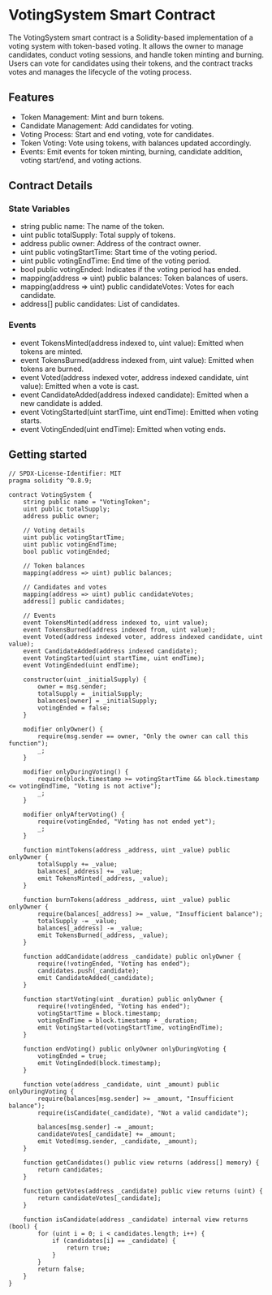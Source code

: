 # VotingSystem Smart Contract
The VotingSystem smart contract is a Solidity-based implementation of a voting system with token-based voting. It allows the owner to manage candidates, conduct voting sessions, and handle token minting and burning. Users can vote for candidates using their tokens, and the contract tracks votes and manages the lifecycle of the voting process.
## Features
* Token Management: Mint and burn tokens.
* Candidate Management: Add candidates for voting.
* Voting Process: Start and end voting, vote for candidates.
* Token Voting: Vote using tokens, with balances updated accordingly.
* Events: Emit events for token minting, burning, candidate addition, voting start/end, and voting actions.
## Contract Details
### State Variables
* string public name: The name of the token.
* uint public totalSupply: Total supply of tokens.
* address public owner: Address of the contract owner.
* uint public votingStartTime: Start time of the voting period.
* uint public votingEndTime: End time of the voting period.
* bool public votingEnded: Indicates if the voting period has ended.
* mapping(address => uint) public balances: Token balances of users.
* mapping(address => uint) public candidateVotes: Votes for each candidate.
* address[] public candidates: List of candidates.
### Events
* event TokensMinted(address indexed to, uint value): Emitted when tokens are minted.
* event TokensBurned(address indexed from, uint value): Emitted when tokens are burned.
* event Voted(address indexed voter, address indexed candidate, uint value): Emitted when a vote is cast.
* event CandidateAdded(address indexed candidate): Emitted when a new candidate is added.
* event VotingStarted(uint startTime, uint endTime): Emitted when voting starts.
* event VotingEnded(uint endTime): Emitted when voting ends.
## Getting started
```
// SPDX-License-Identifier: MIT
pragma solidity ^0.8.9;

contract VotingSystem {
    string public name = "VotingToken";
    uint public totalSupply;
    address public owner;
    
    // Voting details
    uint public votingStartTime;
    uint public votingEndTime;
    bool public votingEnded;
    
    // Token balances
    mapping(address => uint) public balances;
    
    // Candidates and votes
    mapping(address => uint) public candidateVotes;
    address[] public candidates;

    // Events
    event TokensMinted(address indexed to, uint value);
    event TokensBurned(address indexed from, uint value);
    event Voted(address indexed voter, address indexed candidate, uint value);
    event CandidateAdded(address indexed candidate);
    event VotingStarted(uint startTime, uint endTime);
    event VotingEnded(uint endTime);

    constructor(uint _initialSupply) {
        owner = msg.sender;
        totalSupply = _initialSupply;
        balances[owner] = _initialSupply;
        votingEnded = false;
    }

    modifier onlyOwner() {
        require(msg.sender == owner, "Only the owner can call this function");
        _;
    }

    modifier onlyDuringVoting() {
        require(block.timestamp >= votingStartTime && block.timestamp <= votingEndTime, "Voting is not active");
        _;
    }

    modifier onlyAfterVoting() {
        require(votingEnded, "Voting has not ended yet");
        _;
    }

    function mintTokens(address _address, uint _value) public onlyOwner {
        totalSupply += _value;
        balances[_address] += _value;
        emit TokensMinted(_address, _value);
    }

    function burnTokens(address _address, uint _value) public onlyOwner {
        require(balances[_address] >= _value, "Insufficient balance");
        totalSupply -= _value;
        balances[_address] -= _value;
        emit TokensBurned(_address, _value);
    }

    function addCandidate(address _candidate) public onlyOwner {
        require(!votingEnded, "Voting has ended");
        candidates.push(_candidate);
        emit CandidateAdded(_candidate);
    }

    function startVoting(uint _duration) public onlyOwner {
        require(!votingEnded, "Voting has ended");
        votingStartTime = block.timestamp;
        votingEndTime = block.timestamp + _duration;
        emit VotingStarted(votingStartTime, votingEndTime);
    }

    function endVoting() public onlyOwner onlyDuringVoting {
        votingEnded = true;
        emit VotingEnded(block.timestamp);
    }

    function vote(address _candidate, uint _amount) public onlyDuringVoting {
        require(balances[msg.sender] >= _amount, "Insufficient balance");
        require(isCandidate(_candidate), "Not a valid candidate");

        balances[msg.sender] -= _amount;
        candidateVotes[_candidate] += _amount;
        emit Voted(msg.sender, _candidate, _amount);
    }

    function getCandidates() public view returns (address[] memory) {
        return candidates;
    }

    function getVotes(address _candidate) public view returns (uint) {
        return candidateVotes[_candidate];
    }

    function isCandidate(address _candidate) internal view returns (bool) {
        for (uint i = 0; i < candidates.length; i++) {
            if (candidates[i] == _candidate) {
                return true;
            }
        }
        return false;
    }
}
```
